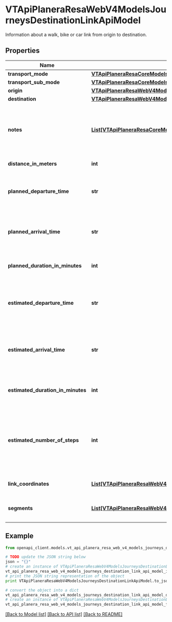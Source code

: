 # VTApiPlaneraResaWebV4ModelsJourneysDestinationLinkApiModel

Information about a walk, bike or car link from origin to destination.

## Properties
Name | Type | Description | Notes
------------ | ------------- | ------------- | -------------
**transport_mode** | [**VTApiPlaneraResaCoreModelsTransportMode**](VTApiPlaneraResaCoreModelsTransportMode.md) |  | [optional] 
**transport_sub_mode** | [**VTApiPlaneraResaCoreModelsTransportSubMode**](VTApiPlaneraResaCoreModelsTransportSubMode.md) |  | [optional] 
**origin** | [**VTApiPlaneraResaWebV4ModelsJourneysLinkEndpointApiModel**](VTApiPlaneraResaWebV4ModelsJourneysLinkEndpointApiModel.md) |  | [optional] 
**destination** | [**VTApiPlaneraResaWebV4ModelsJourneysLinkEndpointApiModel**](VTApiPlaneraResaWebV4ModelsJourneysLinkEndpointApiModel.md) |  | [optional] 
**notes** | [**List[VTApiPlaneraResaCoreModelsNote]**](VTApiPlaneraResaCoreModelsNote.md) | An ordered list (most important first) of notes related to the access link. | [optional] 
**distance_in_meters** | **int** | Distance in meters. | [optional] 
**planned_departure_time** | **str** | The planned departure time in RFC 3339 format. | [optional] 
**planned_arrival_time** | **str** | The planned arrival time in RFC 3339 format. | [optional] 
**planned_duration_in_minutes** | **int** | The planned duration in minutes. | [optional] 
**estimated_departure_time** | **str** | The estimated departure time in RFC 3339 format, if available. | [optional] 
**estimated_arrival_time** | **str** | The estimated arrival time in RFC 3339 format, if available. | [optional] 
**estimated_duration_in_minutes** | **int** | The estimated duration in minutes, if available. | [optional] 
**estimated_number_of_steps** | **int** | Number of steps based on the distance and an estimated step length of 0.65 meters. | [optional] 
**link_coordinates** | [**List[VTApiPlaneraResaWebV4ModelsCoordinateApiModel]**](VTApiPlaneraResaWebV4ModelsCoordinateApiModel.md) | The coordinates for the link. | [optional] 
**segments** | [**List[VTApiPlaneraResaWebV4ModelsJourneysLinkSegmentApiModel]**](VTApiPlaneraResaWebV4ModelsJourneysLinkSegmentApiModel.md) | The segments that make up this link. | [optional] 

## Example

```python
from openapi_client.models.vt_api_planera_resa_web_v4_models_journeys_destination_link_api_model import VTApiPlaneraResaWebV4ModelsJourneysDestinationLinkApiModel

# TODO update the JSON string below
json = "{}"
# create an instance of VTApiPlaneraResaWebV4ModelsJourneysDestinationLinkApiModel from a JSON string
vt_api_planera_resa_web_v4_models_journeys_destination_link_api_model_instance = VTApiPlaneraResaWebV4ModelsJourneysDestinationLinkApiModel.from_json(json)
# print the JSON string representation of the object
print VTApiPlaneraResaWebV4ModelsJourneysDestinationLinkApiModel.to_json()

# convert the object into a dict
vt_api_planera_resa_web_v4_models_journeys_destination_link_api_model_dict = vt_api_planera_resa_web_v4_models_journeys_destination_link_api_model_instance.to_dict()
# create an instance of VTApiPlaneraResaWebV4ModelsJourneysDestinationLinkApiModel from a dict
vt_api_planera_resa_web_v4_models_journeys_destination_link_api_model_form_dict = vt_api_planera_resa_web_v4_models_journeys_destination_link_api_model.from_dict(vt_api_planera_resa_web_v4_models_journeys_destination_link_api_model_dict)
```
[[Back to Model list]](../README.md#documentation-for-models) [[Back to API list]](../README.md#documentation-for-api-endpoints) [[Back to README]](../README.md)



